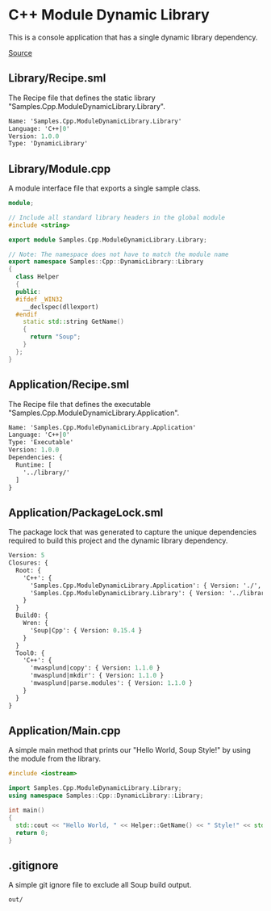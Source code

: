 # C++ Module Dynamic Library
This is a console application that has a single dynamic library dependency.

[Source](https://github.com/soup-build/soup/tree/main/samples/cpp/module-dynamic-library)

## Library/Recipe.sml
The Recipe file that defines the static library "Samples.Cpp.ModuleDynamicLibrary.Library".
```sml
Name: 'Samples.Cpp.ModuleDynamicLibrary.Library'
Language: 'C++|0'
Version: 1.0.0
Type: 'DynamicLibrary'
```

## Library/Module.cpp
A module interface file that exports a single sample class.
```cpp
module;

// Include all standard library headers in the global module
#include <string>

export module Samples.Cpp.ModuleDynamicLibrary.Library;

// Note: The namespace does not have to match the module name
export namespace Samples::Cpp::DynamicLibrary::Library
{
  class Helper
  {
  public:
  #ifdef _WIN32
    __declspec(dllexport)
  #endif
    static std::string GetName()
    {
      return "Soup";
    }
  };
}
```

## Application/Recipe.sml
The Recipe file that defines the executable "Samples.Cpp.ModuleDynamicLibrary.Application".
```sml
Name: 'Samples.Cpp.ModuleDynamicLibrary.Application'
Language: 'C++|0'
Type: 'Executable'
Version: 1.0.0
Dependencies: {
  Runtime: [
    '../library/'
  ]
}
```

## Application/PackageLock.sml
The package lock that was generated to capture the unique dependencies required to build this project and the dynamic library dependency.
```sml
Version: 5
Closures: {
  Root: {
    'C++': {
      'Samples.Cpp.ModuleDynamicLibrary.Application': { Version: './', Build: 'Build0', Tool: 'Tool0' }
      'Samples.Cpp.ModuleDynamicLibrary.Library': { Version: '../library/', Build: 'Build0', Tool: 'Tool0' }
    }
  }
  Build0: {
    Wren: {
      'Soup|Cpp': { Version: 0.15.4 }
    }
  }
  Tool0: {
    'C++': {
      'mwasplund|copy': { Version: 1.1.0 }
      'mwasplund|mkdir': { Version: 1.1.0 }
      'mwasplund|parse.modules': { Version: 1.1.0 }
    }
  }
}
```

## Application/Main.cpp
A simple main method that prints our "Hello World, Soup Style!" by using the module from the library.
```cpp
#include <iostream>

import Samples.Cpp.ModuleDynamicLibrary.Library;
using namespace Samples::Cpp::DynamicLibrary::Library;

int main()
{
  std::cout << "Hello World, " << Helper::GetName() << " Style!" << std::endl;
  return 0;
}
```

## .gitignore
A simple git ignore file to exclude all Soup build output.
```
out/
```

